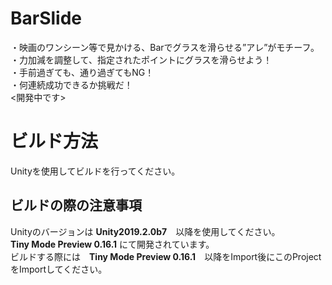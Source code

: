 # BarSlide
・映画のワンシーン等で見かける、Barでグラスを滑らせる”アレ”がモチーフ。  
・力加減を調整して、指定されたポイントにグラスを滑らせよう！  
・手前過ぎても、通り過ぎてもNG！  
・何連続成功できるか挑戦だ！  
<開発中です>  

# ビルド方法  
Unityを使用してビルドを行ってください。  

## ビルドの際の注意事項  
Unityのバージョンは **Unity2019.2.0b7**　以降を使用してください。  
**Tiny Mode Preview 0.16.1** にて開発されています。  
ビルドする際には　**Tiny Mode Preview 0.16.1**　以降をImport後にこのProjectをImportしてください。
